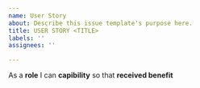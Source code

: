 ```yaml
---
name: User Story
about: Describe this issue template's purpose here.
title: USER STORY <TITLE>
labels: ''
assignees: ''

---
```


As a **role** I can **capibility** so that **received benefit**

